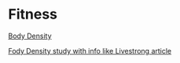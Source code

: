 # Fitness

[Body Density](https://www.livestrong.com/article/348776-definition-of-body-density/)

[Fody Density study with info like Livestrong article](https://www.uml.edu/campusrecreation/staff/EP%20II%20Materials/BC%20Lab.pdf)
